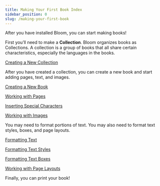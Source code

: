 ```yaml
---
title: Making Your First Book Index
sidebar_position: 0
slug: /making-your-first-book
---
```




After you have installed Bloom, you can start making books! 


First you’ll need to make a **Collection**. Bloom organizes books as Collections. A collection is a group of books that all share certain characteristics, especially the languages in the books.  


[Creating a New Collection](/creating-a-new-collection)


After you have created a collection, you can create a new book and start adding pages, text, and images. 


[Creating a New Book](/creating-a-new-book)


[Working with Pages](/working-with-pages)


[Inserting Special Characters](/inserting-special-characters)


[Working with Images](/working-with-images)


You may need to format portions of text. You may also need to format text styles, boxes, and page layouts. 


[Formatting Text](/formatting-text)


[Formatting Text Styles](/formatting-text-styles)


[Formatting Text Boxes](/formatting-text-boxes)


[Working with Page Layouts](/working-with-page-layouts)


Finally, you can print your book! 


